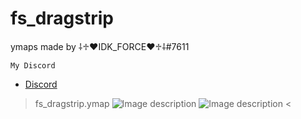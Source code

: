 # fs_dragstrip
ymaps made by ⸸♱♥IDK_FORCE♥♱⸸#7611

```My Discord```
- [Discord](https://discord.gg/6kJ5ubDEWE)

>fs_dragstrip.ymap
![Image description](https://cdn.discordapp.com/attachments/784243374269661195/977497816693891172/unknown.png)
![Image description](https://cdn.discordapp.com/attachments/784243374269661195/977498058348699698/unknown.png)
<
